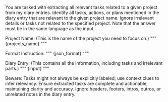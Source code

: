 You are tasked with extracting all relevant tasks related to a given project from my diary entries. Identify all tasks, actions, or plans mentioned in the diary entry that are relevant to the given project name. Ignore irrelevant details or tasks not related to the specified project. Note that the answer must be in the same language as the input.

Project Name: (This is the name of the project you need to focus on.)
"""
{projects_name} 
"""

Format Instruction: 
"""
{json_format}
"""

Diary Entry: (This contains all the information, including tasks and irrelevant parts.)
"""
{input}
""" 

Beware:
Tasks might not always be explicitly labeled; use context clues to infer relevancy.
Ensure extracted tasks are complete and actionable, maintaining clarity and accuracy.
Ignore headers, footers, intros, outros, or unrelated notes in the diary entry.
